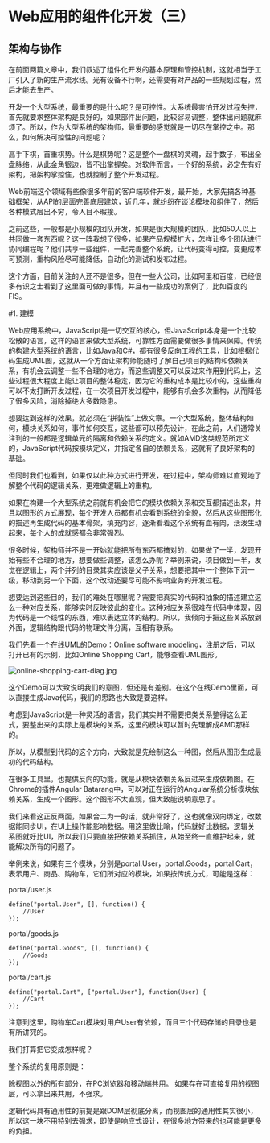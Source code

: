 Web应用的组件化开发（三）
====

架构与协作
----

在前面两篇文章中，我们叙述了组件化开发的基本原理和管控机制，这就相当于工厂引入了新的生产流水线。光有设备不行啊，还需要有对产品的一些规划过程，然后才能去生产。

开发一个大型系统，最重要的是什么呢？是可控性。大系统最害怕开发过程失控，首先就要求整体架构是良好的，如果部件出问题，比较容易调整，整体出问题就麻烦了。所以，作为大型系统的架构师，最重要的感觉就是一切尽在掌控之中。那么，如何解决可控性的问题呢？

高手下棋，首重棋势。什么是棋势呢？这是整个一盘棋的灵魂，起手数子，布出全盘脉络，从此金角银边，皆不出掌握矣。对软件而言，一个好的系统，必定先有好架构，把架构掌控住，也就控制了整个开发过程。

Web前端这个领域有些像很多年前的客户端软件开发，最开始，大家先搞各种基础框架，从API的层面完善底层建筑，近几年，就纷纷在谈论模块和组件了，然后各种模式层出不穷，令人目不暇接。

之前这些，一般都是小规模的团队开发，如果是很大规模的团队，比如50人以上共同做一套东西呢？这一阵我想了很多，如果产品规模扩大，怎样让多个团队进行协同编程呢？他们共享一些组件，一起完善整个系统，让代码变得可控，变更成本可预测，重构风险尽可能降低，自动化的测试和发布过程。

这个方面，目前关注的人还不是很多，但在一些大公司，比如阿里和百度，已经很多有识之士看到了这里面可做的事情，并且有一些成功的案例了，比如百度的FIS。

#1. 建模

Web应用系统中，JavaScript是一切交互的核心，但JavaScript本身是一个比较松散的语言，这样的语言来做大型系统，可靠性方面需要做很多事情来保障。传统的构建大型系统的语言，比如Java和C#，都有很多反向工程的工具，比如根据代码生成UML图，这就从一个方面让架构师能随时了解自己项目的结构和依赖关系，有机会去调整一些不合理的地方，而这些调整又可以反过来作用到代码上，这些过程很大程度上能让项目的整体稳定，因为它的重构成本是比较小的，这些重构可以不太打断开发过程，在一次项目开发过程中，能够有机会多次重构，从而降低了很多风险，消除掉绝大多数隐患。

想要达到这样的效果，就必须在“拼装性”上做文章。一个大型系统，整体结构如何，模块关系如何，事件如何交互，这些都可以预先设计，在此之前，人们通常关注到的一般都是逻辑单元的隔离和依赖关系的定义。就如AMD这类规范所定义的，JavaScript代码按模块定义，并指定各自的依赖关系，这就有了良好架构的基础。

但同时我们也看到，如果仅以此种方式进行开发，在过程中，架构师难以直观地了解整个代码的逻辑关系，更难做逻辑上的重构。

如果在构建一个大型系统之前就有机会把它的模块依赖关系和交互都描述出来，并且以图形的方式展现，每个开发人员都有机会看到系统的全貌，然后从这些图形化的描述再生成代码的基本骨架，填充内容，逐渐看着这个系统有血有肉，活泼生动起来，每个人的成就感都会非常强烈。

很多时候，架构师并不是一开始就能把所有东西都搞对的，如果做了一半，发现开始有些不合理的地方，想要做些调整，该怎么办呢？举例来说，项目做到一半，发觉在逻辑上，两个并列的目录其实应该是父子关系，想要把其中一个整体下沉一级，移动到另一个下面，这个改动还要尽可能不影响业务的开发过程。

想要达到这些目的，我们的难处在哪里呢？需要把真实的代码和抽象的描述建立这么一种对应关系，能够实时反映彼此的变化。这种对应关系很难在代码中体现，因为代码是一个线性的东西，难以表达立体的结构。所以，我倾向于把这些关系放到外面，逻辑结构跟代码的物理文件分离，互相有联系。

我们先看一个在线UML的Demo：[Online software modeling](http://www.genmymodel.com/ "")，注册之后，可以打开已有的示例，比如Online Shopping Cart，能够查看UML图形。

![online-shopping-cart-diag.jpg](https://raw.github.com/xufei/blog/master/assets/web-components/online-shopping-cart-diag.jpg "")

这个Demo可以大致说明我们的意图，但还是有差别。在这个在线Demo里面，可以直接生成Java代码，我们的思路也大致是要这样。

考虑到JavaScript是一种灵活的语言，我们其实并不需要把类关系整得这么正式，要整出来的实际上是模块的关系，这里的模块可以暂时先理解成AMD那样的。

所以，从模型到代码的这个方向，大致就是先绘制这么一种图，然后从图形生成最初的代码结构。

在很多工具里，也提供反向的功能，就是从模块依赖关系反过来生成依赖图。在Chrome的插件Angular Batarang中，可以对正在运行的Angular系统分析模块依赖关系，生成一个图形。这个图形不太直观，但大致能说明意思了。

我们来看这正反两面，如果合二为一的话，就非常好了，这也就像双向绑定，改数据能同步UI，在UI上操作能影响数据。用这里做比喻，代码就好比数据，逻辑关系图就好比UI，所以我们只要直接把依赖关系抓住，从始至终一直维护起来，就能解决所有的问题了。

举例来说，如果有三个模块，分别是portal.User，portal.Goods，portal.Cart，表示用户、商品、购物车，它们所对应的模块，如果按传统方式，可能是这样：

portal/user.js

    define("portal.User", [], function() {
        //User
    });

portal/goods.js

    define("portal.Goods", [], function() {
        //Goods
    });
    
portal/cart.js

    define("portal.Cart", ["portal.User"], function(User) {
        //Cart
    });

注意到这里，购物车Cart模块对用户User有依赖，而且三个代码存储的目录也是有所讲究的。

我们打算把它变成怎样呢？

       

整个系统的复用原则是：

除视图以外的所有部分，在PC浏览器和移动端共用。
如果存在可直接复用的视图层，可以拿出来共用，不强求。

逻辑代码具有通用性的前提是跟DOM层彻底分离，而视图层的通用性其实很小，所以这一块不用特别去强求，即使是响应式设计，在很多地方带来的也可能是更多的负担。